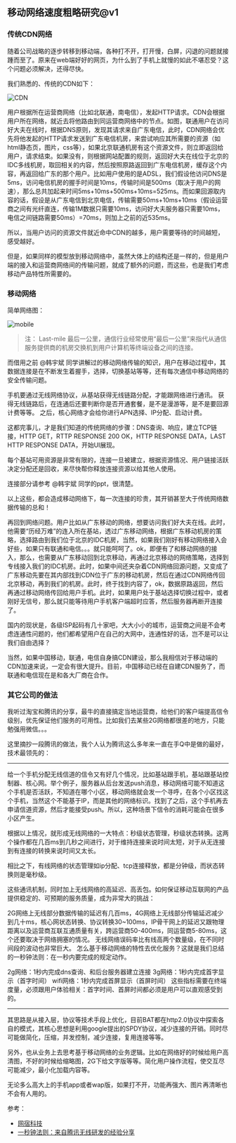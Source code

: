 ## 移动网络速度粗略研究@v1

### 传统CDN网络

随着公司战略的逐步转移到移动端，各种打不开，打开慢，白屏，闪退的问题就接踵而至了。原来在web端好好的网页，为什么到了手机上就慢的如此不堪忍受？这个问题必须解决，还得尽快。

我们熟悉的、传统的CDN如下：

![CDN](http://www.51know.info/system_performance/cdn/cdn_overview.gif)

用户根据所在运营商网络（比如北联通，南电信），发起HTTP请求。CDN会根据用户所在网络，就近去将他路由到同运营商网络中的节点。如图，联通用户在访问好大夫在线时，根据DNS原则，发现其请求来自广东电信，此时，CDN网络会优先将他发起的HTTP请求发送到广东电信机房，来尝试响应其所需要的资源（如html静态页，图片，css等），如果北京联通机房有这个资源文件，则立即返回给用户，请求结束。如果没有，则根据网站配置的规则，返回好大夫在线位于北京的IDC多线机房，取回相关的内容，然后按照原路返回到广东电信机房，缓存这个内容，再返回给广东的那个用户。比如用户使用的是ADSL，我们假设他访问DNS是5ms，访问电信机房的握手时间是10ms，传输时间是500ms（取决于用户的网速），那么总共加起来时间5ms+10ms+500ms+10ms=525ms。而如果回源取内容的话，假设是从广东电信到北京电信，传输需要50ms+10ms+10ms（假设运营商之间有光纤直连，传输1M数据只需要10ms，访问好大夫服务器只需要10ms，电信之间链路需要50ms）=70ms，则加上之前的近535ms。

所以，当用户访问的资源文件就近命中CDN的越多，用户需要等待的时间越短，感受越好。

但是，如果同样的模型放到移动网络中，虽然大体上的结构还是一样的，但是用户端的接入和运营商网络间的传输问题，就成了额外的问题，而这些，也是我们考虑移动产品特性所需要的。


### 移动网络

简单网络图：

![mobile](http://cdn3.infoqstatic.com/resource/news/2014/07/cdn-for-mobile/zh/resources/61.png)

>注： Last-mile 最后一公里，通信行业经常使用“最后一公里”来指代从通信服务提供商的机房交换机到用户计算机等终端设备之间的连接。

而借用之前 @韩宇斌 同学讲解过的移动网络传输的知识，用户在移动过程中，其数据连接是在不断发生着握手，选择，切换基站等等，还有每次通信中移动网络的安全传输问题。

手机要通过无线网络协议，从基站获得无线链路分配，才能跟网络进行通讯。
获得无线链路后，在连通后还要判断你是否开通套餐，是不是漫游等，是不是要回源计费等等。
之后，核心网络才会给你进行APN选择、IP分配、启动计费。

这都完事儿，才是我们知道的传统网络的步骤：DNS查询、响应，建立TCP链接，HTTP GET，RTTP RESPONSE 200 OK，HTTP RESPONSE DATA，LAST HTTP RESPONSE DATA，开始UI展现。

每个基站可用资源是非常有限的，连接一旦被建立，根据资源情况、用户链接活跃决定分配还是回收，来尽快帮你释放连接资源以给其他人使用。

连接部分请参考 @韩宇斌 同学的ppt，很清楚。

以上这些，都会造成移动网络下，每一次连接的珍贵，其开销甚至大于传统网络数据传输的总和！

再回到网络问题。用户比如从广东移动的网络，想要访问我们好大夫在线。此时，他需要“历经万难”的连入所在基站，透过广东移动网络，根据广东移动机房的策略，选择路由到我们位于北京的IDC机房，当然，如果我们刚好有移动网络接入会好些，如果只有联通和电信。。。就只能呵呵了。ok，即便有了和移动网络的接入，那么，也需要从广东移动回到北京移动，再通过北京移动的网络策略，选择到专线接入我们的IDC机房。此时，如果中间还夹杂着CDN网络回源问题，又变成了广东移动先要在其内部找到CDN位于广东的移动机房，然后在通过CDN网络传回北京移动，再到我们的机房。此时，终于找到内容了，ok，数据原路返回，然后再通过移动网络传回给用户手机。此时，如果用户处于基站选择切换过程中，或者刚好无信号，那么就只能等待用户手机客户端超时应答，然后服务器再断开连接了。

国内的现状是，各级ISP起码有几十家吧，大大小小的城市，运营商之间是不会考虑连通性问题的，他们都希望用户在自己的大网中，连通性好的话，岂不是可以让我们自由选择？

当然，如果中国移动，联通，电信自身搞CDN建设，那么我相信对于移动端的CDN加速来说，一定会有很大提升。目前，中国移动已经在自建CDN服务了，而联通和电信现在是和各大厂商在合作。


### 其它公司的做法

我听过淘宝和腾讯的分享，最牛的直接搞定当地运营商，给他们的客户端提高信令级别，优先保证他们服务的可用性。比如我们去某些2G网络都很差的地方，只能勉强用微信。。。

这里摘抄一段腾讯的做法，我个人认为腾讯这么多年来一直在手Q中是做的最好，技术最领先的：

---

给一个手机分配无线信道的信令又有好几个情况，比如基站跟手机，基站跟基站控制器、核心网。举个例子，服务器从后台发送push消息，移动网络可能不知道这个手机是否活跃，不知道在哪个小区，移动网络就会发一个寻呼，在各个小区找这个手机，当然这个不能基于IP，而是其他的网络标识。找到了之后，这个手机再去申请信道资源，然后才能接受push。所以，这种场景下信令的消耗可能会在很多小区产生。

根据以上情况，就形成无线网络的一大特点：秒级状态管理，秒级状态转换。这两个操作都在几百ms到几秒之间进行，对于维持连接来说时间太短，对于从无连接到有连接的转换来说时间又太长。

相比之下，有线网络的状态管理如ip分配、tcp连接释放，都是分钟级，而状态转换则是毫秒级。

这些通讯机制，同时加上无线网络的高延迟、高丢包。如何保证移动互联网的产品提供稳定的、可预期的服务质量，成为非常大的挑战：

2G网络上无线部分数据传输的延迟有几百ms，4G网络上无线部分传输延迟减少到几十ms，核心网状态转换、协议转换30~100ms，IP骨干网上的延迟又跟物理距离以及运营商互联互通质量有关，跨运营商50-400ms，同运营商5-80ms，这个还要取决于网络拥塞的情况。
无线网络误码率比有线高两个数量级，在不同时间段的波动也非常巨大。
怎么基于移动网络的特性去优化服务？这就是我们总结的一秒钟法则：在一秒内要完成的规定动作。

2g网络：1秒内完成dns查询、和后台服务器建立连接
3g网络：1秒内完成首字显示（首字时间）
wifi网络：1秒内完成首屏显示（首屏时间）
这些指标需要在终端度量，必须跟用户体验相关：首字时间、首屏时间都必须是用户可以直观感受到的。


---


其思路是从接入层，协议等技术手段上优化，目前BAT都在http2.0协议中探索各自的模式，其核心思想是利用google提出的SPDY协议，减少连接的开销。同时尽可能做简化，压缩，并发控制，减少连接，复用连接等等。

另外，也从业务上去思考基于移动网络的业务逻辑。比如在网络好的时候给用户高清图，不好的时候给缩略图，2G下给文字版等等。简化用户操作流程，使交互尽可能减少，最小化加载内容等。

无论多么高大上的手机app或者wap版，如果打不开，功能再强大、图片再清晰也不会有人用的。



参考：

* [网宿科技](http://www.chinanetcenter.com/)
* [
一秒钟法则：来自腾讯无线研发的经验分享](http://www.infoq.com/cn/articles/1sec-rule-from-tencent)